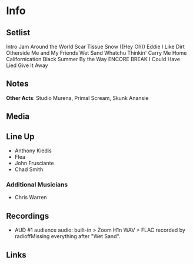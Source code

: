# Info

## Setlist

Intro Jam
Around the World
Scar Tissue
Snow ((Hey Oh))
Eddie
I Like Dirt
Otherside
Me and My Friends
Wet Sand
Whatchu Thinkin'
Carry Me Home
Californication
Black Summer
By the Way
ENCORE BREAK
I Could Have Lied
Give It Away

## Notes

**Other Acts**: Studio Murena, Primal Scream, Skunk Anansie


## Media 

## Line Up

* Anthony Kiedis
* Flea
* John Frusciante
* Chad Smith

### Additional Musicians

* Chris Warren

## Recordings

* AUD #1 audience audio: built-in > Zoom H1n WAV > FLAC recorded by radioffMissing everything after "Wet Sand".

## Links
